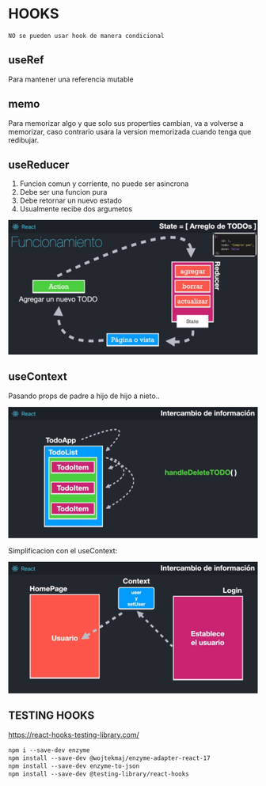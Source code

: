 # HOOKS

```
NO se pueden usar hook de manera condicional
```

## useRef

Para mantener una referencia mutable

## memo

Para memorizar algo y que solo sus properties cambian, va a volverse a memorizar, caso contrario usara la version memorizada cuando tenga que redibujar.

## useReducer

1. Funcion comun y corriente, no puede ser asincrona
2. Debe ser una funcion pura
3. Debe retornar un nuevo estado
4. Usualmente recibe dos argumetos

<img src="./public/imgs/useReducer.png" alt="useReducer" />

## useContext

Pasando props de padre a hijo de hijo a nieto..

<img src="./public/imgs/props-padre-to-hijos.png" alt="useContext" />

Simplificacion con el useContext:

<img src="./public/imgs/useContext.png" alt="useContext" />

## TESTING HOOKS

https://react-hooks-testing-library.com/

```
npm i --save-dev enzyme
npm install --save-dev @wojtekmaj/enzyme-adapter-react-17
npm install --save-dev enzyme-to-json
npm install --save-dev @testing-library/react-hooks
```
